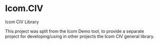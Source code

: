 # Icom.CIV
Icom CIV Library

This project was split from the Icom Demo tool, to provide a separate project for developing/using in other projects the Icom CIV general library.
